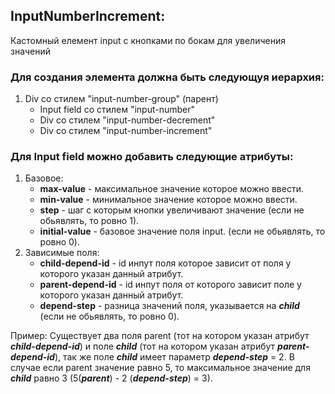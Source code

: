 ## InputNumberIncrement:
  Кастомный елемент input с кнопками по бокам для увеличения значений
  
  ### Для создания элемента должна быть следующуя иерархия:
  1. Div со стилем "input-number-group" (парент)
     - Input field со стилем "input-number"
     - Div со стилем "input-number-decrement"
     - Div со стилем "input-number-increment"
  
  ### Для Input field можно добавить следующие атрибуты:
  1. Базовое:
     - **max-value** - максимальное значение которое можно ввести.
     - **min-value** - минимальное значение которое можно ввести.
     - **step** - шаг с которым кнопки увеличивают значение (если не обьявлять, то ровно 1).
     - **initial-value** - базовое значение поля input. (если не обьявлять, то ровно 0).
  2. Зависимые поля:
     - **child-depend-id** - id инпут поля которое зависит от поля у которого указан данный атрибут.
     - **parent-depend-id** - id инпут поля от которого зависит поле у которого указан данный атрибут.
     - **depend-step** - разница значений поля, указывается на ***child*** (если не обьявлять, то ровно 0).

  Пример: Существует два поля parent (тот на котором указан атрибут ***child-depend-id***) и поле 
    ***child*** (тот на котором указан атрибут ***parent-depend-id***), так же поле ***child*** имеет
    параметр ***depend-step*** = 2. В случае если parent значение равно 5, то максимальное значение для
    ***child*** равно 3 (5(***parent***) - 2 (***depend-step***) = 3).